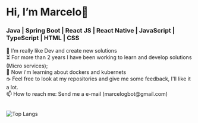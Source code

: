 <h1>Hi, I’m Marcelo👋</h1>
<h3>Java | Spring Boot | React JS | React Native | JavaScript | TypeScript | HTML | CSS</h3>
👀 I’m really like Dev and create new solutions </br>
⏳ For more than 2 years I have been working to learn and develop solutions (Micro services); </br>
🌱 Now i'm learning about dockers and kubernets </br>
☕ Feel free to look at my repositories and give me some feedback, I'll like it a lot. </br>
📫 How to reach me: Send me a e-mail (marcelogbot@gmail.com) </br>

</br>

<!-- ![Marcelo's GitHub stats](https://github-readme-stats.vercel.app/api?username=marcelogbot&count_private=true&show_icons=true&theme=merko) -->
![Top Langs](https://github-readme-stats.vercel.app/api/top-langs/?username=marcelogbot&layout=compact&count_private=true&theme=merko)

<!---
marcelogbot/marcelogbot is a ✨ special ✨ repository because its `README.md` (this file) appears on your GitHub profile.
You can click the Preview link to take a look at your changes.
--->
